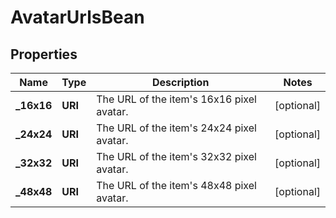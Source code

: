 

# AvatarUrlsBean


## Properties

| Name | Type | Description | Notes |
|------------ | ------------- | ------------- | -------------|
|**_16x16** | **URI** | The URL of the item&#39;s 16x16 pixel avatar. |  [optional] |
|**_24x24** | **URI** | The URL of the item&#39;s 24x24 pixel avatar. |  [optional] |
|**_32x32** | **URI** | The URL of the item&#39;s 32x32 pixel avatar. |  [optional] |
|**_48x48** | **URI** | The URL of the item&#39;s 48x48 pixel avatar. |  [optional] |



